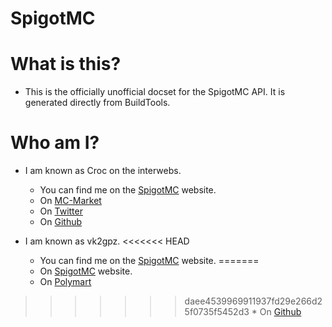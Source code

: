 SpigotMC
=======================
# What is this?
* This is the officially unofficial docset for the SpigotMC API. It is generated directly from BuildTools.

# Who am I?
* I am known as Croc on the interwebs.
	* You can find me on the [SpigotMC](https://www.spigotmc.org/members/croc.29573/) website.
	* On [MC-Market](http://www.mc-market.org/members/3570/)
	* On [Twitter](https://twitter.com/kd9)
	* On [Github](https://github.com/crock)
	
* I am known as vk2gpz.
<<<<<<< HEAD
	* You can find me on the [SpigotMC](https://www.spigotmc.org/resources/authors/vk2gpz.617/) website.
=======
	* On [SpigotMC](https://www.spigotmc.org/resources/authors/vk2gpz.617/) website.
	* On [Polymart](https://polymart.org/team/teamvk.4)
>>>>>>> daee4539969911937fd29e266d25f0735f5452d3
	* On [Github](https://github.com/vk2gpz)
